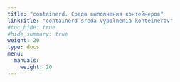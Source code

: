 ```yaml
---
title: "containerd. Среда выполнения контейнеров"
linkTitle: "containerd-sreda-vypolnenia-konteinerov"
#toc_hide: true
#hide_summary: true
weight: 20
type: docs
menu:
  manuals:
    weight: 20
---
```


